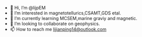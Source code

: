- 👋 Hi, I’m @lijpEM
- 👀 I’m interested in magnetotellurics,CSAMT,GDS etal.
- 🌱 I’m currently learning MCSEM,marine graviy and magnetic.
- 💞️ I’m looking to collaborate on geophysics.
- 📫 How to reach me lijianping14@outlook.com

<!---
lijpEM/lijpEM is a ✨ special ✨ repository because its `README.md` (this file) appears on your GitHub profile.
You can click the Preview link to take a look at your changes.
--->
